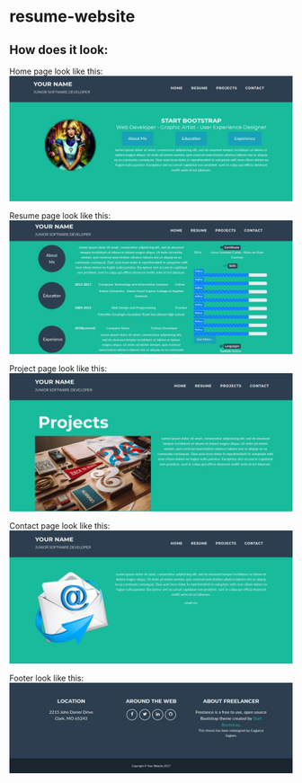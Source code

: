 # resume-website



## How does it look:

Home page look like this:
![alt-tag](https://github.com/Comnurz/resume-website/blob/master/img/readme/home.jpg "Home Page")

Resume page look like this:
![alt-tag](https://github.com/Comnurz/resume-website/blob/master/img/readme/resume.jpg "Resume Page")

Project page look like this:
![alt-tag](https://github.com/Comnurz/resume-website/blob/master/img/readme/projects.jpg "Project Page")

Contact page look like this:
![alt-tag](https://github.com/Comnurz/resume-website/blob/master/img/readme/contact.jpg "Contact Page")

Footer look like this:
![alt-tag](https://github.com/Comnurz/resume-website/blob/master/img/readme/footer.jpg "Footer")
